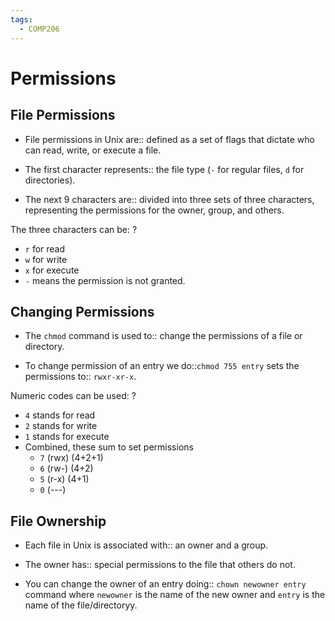 ```yaml
---
tags:
  - COMP206
---
```

# Permissions
## File Permissions
- File permissions in Unix are:: defined as a set of flags that dictate who can read, write, or execute a file.
<!--SR:!2024-12-31,38,170-->
- The first character represents:: the file type (`-` for regular files, `d` for directories).
<!--SR:!2024-12-12,56,250-->
- The next 9 characters are:: divided into three sets of three characters, representing the permissions for the owner, group, and others.
<!--SR:!2025-01-13,80,270-->

The three characters can be:
?
  - `r` for read
  - `w` for write
  - `x` for execute
  - `-` means the permission is not granted.
<!--SR:!2024-12-17,59,250-->

## Changing Permissions
- The `chmod` command is used to:: change the permissions of a file or directory.
<!--SR:!2024-12-19,56,230-->
- To change permission of an entry we do::`chmod 755 entry` sets the permissions to:: `rwxr-xr-x`.
<!--SR:!2025-04-11,127,250-->

Numeric codes can be used:
?
  - `4` stands for read
  - `2` stands for write
  - `1` stands for execute
- Combined, these sum to set permissions
  - `7` (rwx) (4+2+1)
  - `6` (rw-) (4+2)
  - `5` (r-x) (4+1)
  - `0` (---)
<!--SR:!2024-12-15,53,230-->

## File Ownership
- Each file in Unix is associated with:: an owner and a group.
<!--SR:!2024-12-14,41,210-->
- The owner has:: special permissions to the file that others do not.
<!--SR:!2025-03-25,117,250-->
- You can change the owner of an entry doing::  `chown newowner entry` command where `newowner` is the name of the new owner and `entry` is the name of the file/directoryy.
<!--SR:!2025-01-01,38,210-->

